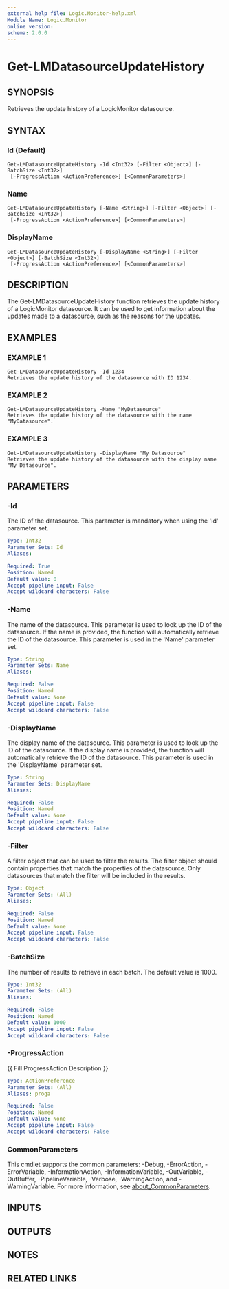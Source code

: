 ```yaml
---
external help file: Logic.Monitor-help.xml
Module Name: Logic.Monitor
online version:
schema: 2.0.0
---
```


# Get-LMDatasourceUpdateHistory

## SYNOPSIS
Retrieves the update history of a LogicMonitor datasource.

## SYNTAX

### Id (Default)
```
Get-LMDatasourceUpdateHistory -Id <Int32> [-Filter <Object>] [-BatchSize <Int32>]
 [-ProgressAction <ActionPreference>] [<CommonParameters>]
```

### Name
```
Get-LMDatasourceUpdateHistory [-Name <String>] [-Filter <Object>] [-BatchSize <Int32>]
 [-ProgressAction <ActionPreference>] [<CommonParameters>]
```

### DisplayName
```
Get-LMDatasourceUpdateHistory [-DisplayName <String>] [-Filter <Object>] [-BatchSize <Int32>]
 [-ProgressAction <ActionPreference>] [<CommonParameters>]
```

## DESCRIPTION
The Get-LMDatasourceUpdateHistory function retrieves the update history of a LogicMonitor datasource.
It can be used to get information about the updates made to a datasource, such as the reasons for the updates.

## EXAMPLES

### EXAMPLE 1
```
Get-LMDatasourceUpdateHistory -Id 1234
Retrieves the update history of the datasource with ID 1234.
```

### EXAMPLE 2
```
Get-LMDatasourceUpdateHistory -Name "MyDatasource"
Retrieves the update history of the datasource with the name "MyDatasource".
```

### EXAMPLE 3
```
Get-LMDatasourceUpdateHistory -DisplayName "My Datasource"
Retrieves the update history of the datasource with the display name "My Datasource".
```

## PARAMETERS

### -Id
The ID of the datasource.
This parameter is mandatory when using the 'Id' parameter set.

```yaml
Type: Int32
Parameter Sets: Id
Aliases:

Required: True
Position: Named
Default value: 0
Accept pipeline input: False
Accept wildcard characters: False
```

### -Name
The name of the datasource.
This parameter is used to look up the ID of the datasource.
If the name is provided, the function will automatically retrieve the ID of the datasource.
This parameter is used in the 'Name' parameter set.

```yaml
Type: String
Parameter Sets: Name
Aliases:

Required: False
Position: Named
Default value: None
Accept pipeline input: False
Accept wildcard characters: False
```

### -DisplayName
The display name of the datasource.
This parameter is used to look up the ID of the datasource.
If the display name is provided, the function will automatically retrieve the ID of the datasource.
This parameter is used in the 'DisplayName' parameter set.

```yaml
Type: String
Parameter Sets: DisplayName
Aliases:

Required: False
Position: Named
Default value: None
Accept pipeline input: False
Accept wildcard characters: False
```

### -Filter
A filter object that can be used to filter the results.
The filter object should contain properties that match the properties of the datasource.
Only datasources that match the filter will be included in the results.

```yaml
Type: Object
Parameter Sets: (All)
Aliases:

Required: False
Position: Named
Default value: None
Accept pipeline input: False
Accept wildcard characters: False
```

### -BatchSize
The number of results to retrieve in each batch.
The default value is 1000.

```yaml
Type: Int32
Parameter Sets: (All)
Aliases:

Required: False
Position: Named
Default value: 1000
Accept pipeline input: False
Accept wildcard characters: False
```

### -ProgressAction
{{ Fill ProgressAction Description }}

```yaml
Type: ActionPreference
Parameter Sets: (All)
Aliases: proga

Required: False
Position: Named
Default value: None
Accept pipeline input: False
Accept wildcard characters: False
```

### CommonParameters
This cmdlet supports the common parameters: -Debug, -ErrorAction, -ErrorVariable, -InformationAction, -InformationVariable, -OutVariable, -OutBuffer, -PipelineVariable, -Verbose, -WarningAction, and -WarningVariable. For more information, see [about_CommonParameters](http://go.microsoft.com/fwlink/?LinkID=113216).

## INPUTS

## OUTPUTS

## NOTES

## RELATED LINKS

